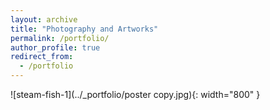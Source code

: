 ```yaml
---
layout: archive
title: "Photography and Artworks"
permalink: /portfolio/
author_profile: true
redirect_from:
  - /portfolio
---
```

![steam-fish-1](../_portfolio/poster copy.jpg){: width="800" }